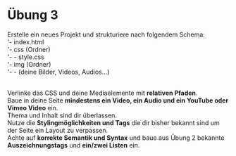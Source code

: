 # Übung 3

Erstelle ein neues Projekt und strukturiere nach folgendem Schema:<br>
'- index.html<br>
'- css (Ordner)<br>
'- - style.css<br>
'- img (Ordner)<br>
'- - (deine Bilder, Videos, Audios...)<br><br>

Verlinke das CSS und deine Mediaelemente mit __relativen Pfaden__.<br>
Baue in deine Seite __mindestens ein Video, ein Audio und ein YouTube oder Vimeo Video__ ein.<br>
Thema und Inhalt sind dir überlassen.<br>
Nutze die __Stylingmöglichkeiten und Tags__ die dir bisher bekannt sind um der Seite ein Layout zu verpassen.<br>
Achte auf __korrekte Semantik und Syntax__ und baue aus Übung 2 bekannte __Auszeichnungstags__ und __ein/zwei Listen__ ein.
